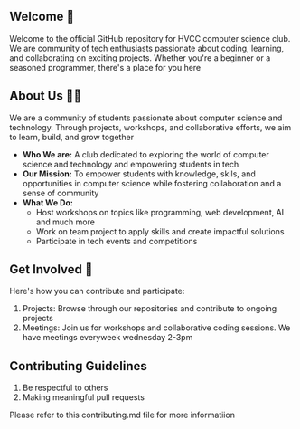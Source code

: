 ## Welcome 👋

Welcome to the official GitHub repository for HVCC computer science club. We are community of tech enthusiasts passionate about coding, learning, and collaborating on exciting projects. Whether you're a beginner or a seasoned programmer, there's a place for you here

## About Us 🧑‍💻

We are a community of students passionate about computer science and technology. Through projects, workshops, and collaborative efforts, we aim to learn, build, and grow together 

- **Who We are:** A club dedicated to exploring the world of computer science and technology and empowering students in tech
- **Our Mission:** To empower students with knowledge, skils, and opportunities in computer science while fostering collaboration and a sense of community
- **What We Do:**
    - Host workshops on topics like programming, web development, AI and much more
    - Work on team project to apply skills and create impactful solutions
    - Participate in tech events and competitions

## Get Involved 🤝
Here's how you can contribute and participate:

1. Projects: Browse through our repositories and contribute to ongoing projects
2. Meetings: Join us for workshops and collaborative coding sessions. We have meetings everyweek wednesday 2-3pm


## Contributing Guidelines

1. Be respectful to others
2. Making meaningful pull requests

Please refer to this contributing.md file for more informatiion


<!--

**Here are some ideas to get you started:**

🙋‍♀️ A short introduction - what is your organization all about?
🌈 Contribution guidelines - how can the community get involved?
👩‍💻 Useful resources - where can the community find your docs? Is there anything else the community should know?
🍿 Fun facts - what does your team eat for breakfast?
🧙 Remember, you can do mighty things with the power of [Markdown](https://docs.github.com/github/writing-on-github/getting-started-with-writing-and-formatting-on-github/basic-writing-and-formatting-syntax)
-->
